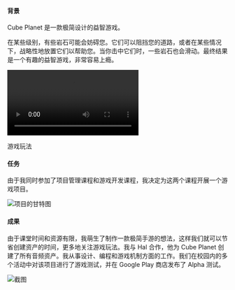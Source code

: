 #### 背景

Cube Planet 是一款极简设计的益智游戏。

在某些级别，有些岩石可能会妨碍您。它们可以阻挡您的道路，或者在某些情况下，战略性地放置它们以帮助您。当你击中它们时，一些岩石也会滑动。最终结果是一个有趣的益智游戏，非常容易上瘾。

<div class="video-wrapper">
  <video controls>
    <source src="./assets/img/cube-planet-gameplay.mp4" type="video/mp4">
  </video>
  <p class="col-xs-12 caption">游戏玩法</p>
</div>

#### 任务

由于我同时参加了项目管理课程和游戏开发课程，我决定为这两个课程开展一个游戏项目。

![项目的甘特图](./assets/img/cube-planet-gantt.png '项目的甘特图')

#### 成果

由于课堂时间和资源有限，我萌生了制作一款极简手游的想法，这样我们就可以节省创建资产的时间，更多地关注游戏玩法。我与 Hal 合作，他为 Cube Planet 创建了所有音频资产。我从事设计、编程和游戏机制方面的工作。我们在校园内的多个活动中对该项目进行了游戏测试，并在 Google Play 商店发布了 Alpha 测试。

![截图](./assets/img/cube-planet.gif '截图')
